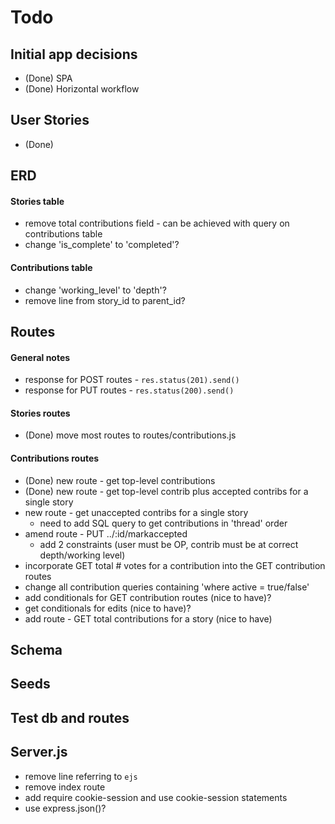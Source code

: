 # Todo

## Initial app decisions
* (Done) SPA
* (Done) Horizontal workflow

## User Stories
- (Done)

## ERD

#### Stories table 
* remove total contributions field - can be achieved with query on contributions table
* change 'is_complete' to 'completed'?

#### Contributions table
* change 'working_level' to 'depth'?
* remove line from story_id to parent_id?

## Routes

#### General notes
* response for POST routes - `res.status(201).send()`
* response for PUT routes - `res.status(200).send()`

#### Stories routes
* (Done) move most routes to routes/contributions.js

#### Contributions routes
* (Done) new route - get top-level contributions 
* (Done) new route - get top-level contrib plus accepted contribs for a single story
* new route - get unaccepted contribs for a single story
  * need to add SQL query to get contributions in 'thread' order
* amend route - PUT ../:id/markaccepted
  * add 2 constraints (user must be OP, contrib must be at correct depth/working level) 
* incorporate GET total # votes for a contribution into the GET contribution routes
* change all contribution queries containing 'where active = true/false'
* add conditionals for GET contribution routes (nice to have)?
* get conditionals for edits (nice to have)?
* add route - GET total contributions for a story (nice to have)

## Schema

## Seeds

## Test db and routes

## Server.js
* remove line referring to `ejs`
* remove index route
* add require cookie-session and use cookie-session statements
* use express.json()?
